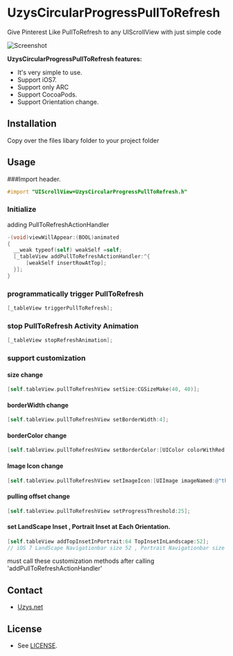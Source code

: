 UzysCircularProgressPullToRefresh
=================================

Give Pinterest Like PullToRefresh to any UIScrollView with just simple code

![Screenshot](https://raw.github.com/uzysjung/UzysCircularProgressPullToRefresh/master/UzysCircularProgressPulltoRefresh2.gif)
<!---![Screenshot](https://raw.github.com/uzysjung/UzysCircularProgressPullToRefresh/master/UzysCircularProgressPullToRefresh.gif)--->

**UzysCircularProgressPullToRefresh features:**

* It's very simple to use.
* Support iOS7.
* Support only ARC
* Support CocoaPods.
* Support Orientation change.

## Installation
Copy over the files libary folder to your project folder

## Usage
###Import header.

``` objective-c
#import "UIScrollView+UzysCircularProgressPullToRefresh.h"
```

### Initialize
adding PullToRefreshActionHandler

``` objective-c
-(void)viewWillAppear:(BOOL)animated
{
  __weak typeof(self) weakSelf =self;
  [_tableView addPullToRefreshActionHandler:^{
      [weakSelf insertRowAtTop];
  }];
}
```
### programmatically trigger PullToRefresh
``` objective-c
[_tableView triggerPullToRefresh];
```

### stop PullToRefresh Activity Animation
``` objective-c
[_tableView stopRefreshAnimation];
```

### support customization 
#### size change
``` objective-c
[self.tableView.pullToRefreshView setSize:CGSizeMake(40, 40)];
```
#### borderWidth change
``` objective-c
[self.tableView.pullToRefreshView setBorderWidth:4];
```
#### borderColor change
``` objective-c
[self.tableView.pullToRefreshView setBorderColor:[UIColor colorWithRed:75/255.0 green:131/255.0 blue:188/255.0 alpha:1.0]];
```
#### Image Icon change
``` objective-c
[self.tableView.pullToRefreshView setImageIcon:[UIImage imageNamed:@"thunderbird"]];
```

#### pulling offset change
``` objective-c
[self.tableView.pullToRefreshView setProgressThreshold:25];
```

#### set LandScape Inset , Portrait Inset at Each Orientation.
``` objective-c
[self.tableView addTopInsetInPortrait:64 TopInsetInLandscape:52]; 
// iOS 7 LandScape Navigationbar size 52 , Portrait Navigationbar size 64  
```
must call these customization methods after calling 'addPullToRefreshActionHandler'

## Contact
 - [Uzys.net](http://uzys.net)

## License
 - See [LICENSE](https://github.com/uzysjung/UzysCircularProgressPullToRefresh/blob/master/LICENSE).
